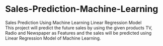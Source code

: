 # Sales-Prediction-Machine-Learning
Sales Prediction Using Machine Learning Linear Regression Model
<br>
This project will predict the future sales by using the given products TV, Radio and Newspaper as Features and the sales will be predicted using Linear Regression Model of Machine Learning.